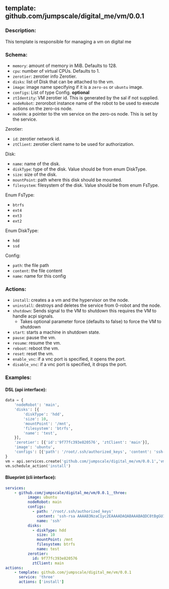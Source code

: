 ## template: github.com/jumpscale/digital_me/vm/0.0.1

### Description:
This template is responsible for managing a vm on digital me

### Schema:

- `memory`: amount of memory in MiB. Defaults to 128.
- `cpu`: number of virtual CPUs. Defaults to 1.
- `zerotier`: zerotier info Zerotier.
- `disks`: list of Disk that can be attached to the vm. 
- `image`: image name specifying if it is a `zero-os` or `ubuntu` image.
- `configs`: List of type Config. **optional**
- `ztIdentity`: VM zerotier id. This is generated by the sal if not supplied.
- `nodeRobot`: zerorobot instance name of the robot to be used to execute actions on the zero-os node.
- `nodeVm`: a pointer to the vm service on the zero-os node. This is set by the service.

Zerotier:
- `id`: zerotier network id.
- `ztClient`: zerotier client name to be used for authorization.

Disk:
- `name`: name of the disk.
- `diskType`: type of the disk. Value should be from enum DiskType.
- `size`: size of the disk.
- `mountPoint`: path where this disk should be mounted.
- `filesystem`: filesystem of the disk. Value should be from enum FsType.

Enum FsType:
- `btrfs`
- `ext4`
- `ext3`
- `ext2`

Enum DiskType:
- `hdd`
- `ssd`

Config:
- `path`: the file path 
- `content`: the file content
- `name`: name for this config


### Actions:
- `install`: creates a a vm and the hypervisor on the node.
- `uninstall`: destroys and deletes the service from 0-robot and the node.
- `shutdown`: Sends signal to the VM to shutdown this requires the VM to handle acpi signals.
  - Takes optional parameter force (defaults to false) to force the VM to shutdown
- `start`: starts a machine in shutdown state.
- `pause`: pause the vm.
- `resume`: resume the vm.
- `reboot`: reboot the vm.
- `reset`: reset the vm.
- `enable_vnc`: if a vnc port is specified, it opens the port.
- `disable_vnc`: if a vnc port is specified, it drops the port.

### Examples:
#### DSL (api interface):
```python
data = {
    'nodeRobot': 'main',
    'disks': [{
        'diskType': 'hdd',
        'size': 10,
        'mountPoint': '/mnt',
        'filesystem': 'btrfs',
        'name': 'test',
    }],
    'zerotier': [{'id':'9f77fc393e820576', 'ztClient': 'main'}],
    'image': 'ubuntu',
    'configs': [{'path': '/root/.ssh/authorized_keys', 'content': 'ssh-rsa AAAAB3NzaC1yc2EAAAADAQABAAABAQDC8tBgGU1', 'name': 'sshkey'}]
}
vm = api.services.create('github.com/jumpscale/digital_me/vm/0.0.1','vm1', data)
vm.schedule_action('install')
```

#### Blueprint (cli interface):
```yaml
services:
    - github.com/jumpscale/digital_me/vm/0.0.1__three:
          image: ubuntu
          nodeRobot: main
          configs:
            - path: '/root/.ssh/authorized_keys'
              content: 'ssh-rsa AAAAB3NzaC1yc2EAAAADAQABAAABAQDC8tBgGU1cUablDk6pKgr+sC3HGU8B4jPJp/28lVPR1DPdpJyzgdCUX+t75y8D18G3uHZG34D3zYc33G3KleI7yTy19vlHfQoakP1pJNaGI+Nm2UhvCRsccf+bescLlgJqXECW3eyaufPtwEnSd0TsFL6CEuaSGtsTif9Mkeil4M7+XfTVKFbibbRn7DoFyCQQGIlQOuphMrdaYep1TCsroKLTRU+QKRjvpVl8sGRdMLOuPCCjL77o5tVZUsm2N2HrIUOA2PzAdDS3rATA1HUogiyCNb1cSVJWadqTcdhj8e2qdIANmZFXhwIFZIr92kdMFx9F ser@wonderwoman'
              name: 'ssh'
          disks:
            - diskType: hdd
              size: 10
              mountPoint: /mnt
              filesystem: btrfs
              name: test
          zerotier:
            id: 9f77fc393e820576
            ztClient: main
actions:
    - template: github.com/jumpscale/digital_me/vm/0.0.1
      service: 'three'
      actions: ['install']

```
